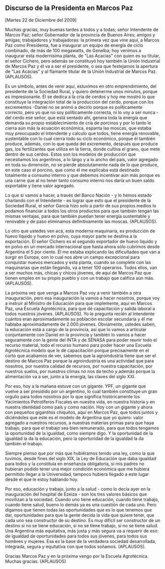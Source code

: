 Discurso de la Presidenta en Marcos Paz
---------------------------------------

[Martes 22 de Diciembre del 2009]

Muchas gracias, muy buenas tardes a todos y a todas; señor Intendente de
Marcos Paz; señor Gobernador de la provincia de Buenos Aires; amigos y
amigas; trabajadores y trabajadoras: la primera vez que vine aquí, a
Marcos Paz como Presidenta, fue a inaugurar un equipo de energía de
ciclo combinado, de más de 100 megawatts, de Genelba; hoy venimos a
inaugurar esta modernísima planta, de "Las Acacias" con quien es su
titular, el señor Cichero, pero además se constituyó hoy también la
Unión Industrial de Marcos Paz y él va a ser el presidente, o sea que
festejamos la apertura de "Las Acacias" y al flamante titular de la
Unión Industrial de Marcos Paz. (APLAUSOS).

Es un símbolo, antes de venir aquí, estuvimos en otro emprendimiento,
del presidente de la Sociedad Rural, y quiero detenerme unos minutos,
porque es impresionante. Él se dedica a la cría de cerdos y hoy me
mostró lo que constituye la integración total de la producción del
cerdo, porque con los excrementos -Daniel no se animó a decirlo porque
es políticamente correcto, pero yo que no soy políticamente correcta, ni
lo voy a ser nunca - del cerdo ese señor, que está sentado ahí, genera
toda la energía que demanda su propio establecimiento de cría de
porcinos y por lo tanto le cierra aún más la ecuación económica, espanta
las moscas, que estaba muy preocupado el Intendente y calculo que todos,
tiene energía renovable, sustentable con lo cual cierra todo su ciclo
económico, porque él también produce, además, con lo que queda del
excremento, después que produce gas, los fertilizantes que utiliza en la
tierra, donde cultiva el grano, que mete dentro de sus cerdos. Estos son
los modelos de producción que necesitamos los argentinos, a lo largo y a
lo ancho del país, valor agregado en toda su dimensión, no se pierde
absolutamente nada de lo que produce, en este caso el porcino, que como
él me explicaba está destinado totalmente a consumo interno y que
debemos incentivar aún más porque es una carne que al no tener tanto
consumo interno nos daría un buen saldo exportable y tiene valor
agregado.

Lo que si vamos a hacer, a través del Banco Nación - y lo hemos estado
charlando con el Intendente - es lograr que esto que el presidente de la
Sociedad Rural, el señor García hizo solo a partir de sus propios medios
lo podamos financiar a todos los otros productos para que también tengan
las mismas ventajas, para que también puedan tener energía sustentable y
renovable y de paso eliminamos definitivamente las moscas. (APLAUSOS).

Lo otro que ustedes ven acá, esta moderna maquinaria, es producción de
huevo líquido y huevo en polvo, cuya mayor parte se destina a la
exportación. El señor Cichero es el segundo exportador de huevo líquido
y en polvo en un mercado internacional que hasta ahora sólo cubrimos
desde Argentina el 5 por ciento. Él me estaba explicando las
dificultades que van a surgir en Europa, con lo cual nos abre un campo
excepcional para conquistar nuevos mercados y esta planta, cuando se
complete con las maquinarias que están llegando, va a tener 100
operarios. Todos ellos, van a ser muchos más, chicas y chicos jóvenes,
de aquí de Marcos Paz que tienen empleo en su propio pueblo y con un
trabajo que califica aún más. (APLAUSOS).

La próxima vez que venga a Marcos Paz voy a venir también a otra
inauguración, pero esa inauguración la vamos a hacer nosotros, porque
voy a instruir al Ministro de Educación para que implemente, aquí en
Marcos Paz, una Escuela Agrotécnica, para que dé capacitación y salida
laboral a todos nuestros jóvenes. (APLAUSOS). Yo le pregunta recién al
Intendente cuántos eran aproximadamente su población escolar secundaria
y él me hablaba aproximadamente de 2.000 jóvenes. Obviamente, ustedes
saben, la educación está a cargo de la provincia, así que lo vamos a
articular conjuntamente con Daniel en la provincia y también lo vamos a
hacer seguramente con la gente del INTA y de SENASA para poder reunir
todo el recurso material, todo el recurso humano para poder hacer una
Escuela Agrotécnica modelo que le dé capacitación porque precisamente en
el corto que acabamos de ver, sabemos que la agroindustria tiene que ser
el destino de Marcos Paz porque la agroindustria es una actividad que
para nosotros, por nuestra calidad de recursos, por nuestra
capacitación, por nuestros suelos, por nuestros climas no nos da techo y
además porque la alimentación va a ser, junto a la energía, las claves
del siglo XXI.

Por eso, hoy a la mañana estuve con un gigante. YPF, un gigante que
vuelve a ser presidido por un argentino, lo cual también constituye un
gran orgullo para todos nosotros por lo que significa históricamente los
Yacimientos Petrolíferos Fiscales en nuestra vida, en nuestra historia y
en nuestra identidad como país y como nación. Hoy con un gigante y ahora
con pequeños gigantitos chiquitos, aquí en Marcos Paz, que todos juntos
y diciéndoles que este es el modelo de Argentina que yo quiero: valor
agregado a nuestros recursos, a nuestras materias primas para que haya
trabajo, para que el trabajo sea bien remunerado, para que todos
tengamos la oportunidad de la igualdad, como siempre digo. Y la
oportunidad de la igualdad la da la educación, pero la oportunidad de la
igualdad la da también el trabajo.

Siempre pienso que por más que hubiéramos tenido una ley, como la que
tuvimos, desde fines del siglo XIX, la Ley de Educación que daba
igualdad para todos y la constituía en enseñanza obligatoria, si mis
padres no hubieran podido tener una mejor condición económica que me
hubiera permitido llegar a la Universidad, tampoco hubiera llegado a
este lugar desde el que le estoy hablando hoy.

Por eso, educación y trabajo, junto a la salud - como lo decía ayer en
la inauguración del hospital de Ezeiza - son los tres valores básicos
que movilizan a la sociedad. Cuando uno tiene educación, cuando tiene
trabajo, cuando tiene salud, bueno lo demás ya es una cuestión de cada
uno. Pero digamos que tienen todas las oportunidades que es lo que
tenemos que dar, oportunidades para que la gente decida la vida que
quiere tener, que cada uno sea constructor de su destino. Es muy difícil
ser constructor de un destino si no se tiene educación, si no se tiene
trabajo, si no se tiene salud. Una Argentina más equitativa, más justa y
más segura va a requerir de eso: de igualdad de oportunidades para todos
sus jóvenes, para todos sus hombres y mujeres. Esa es la base de la
verdadera sociedad desarrollada, integrada, segura y equitativa con que
todos soñamos. (APLAUSOS).

Gracias Marcos Paz y en la próxima vengo por la Escuela Agrotécnica.
Muchas gracias. (APLAUSOS)
